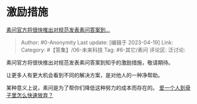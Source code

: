 # 激励措施
[素问官方将很快推出对规范发表素问答案到…](https://www.zhihu.com/pin/1631853438492532736)

> Author: #0-Anonymity
> Last update: [编辑于 2023-04-19]
> Link:
> Category: #【答集】/06-未来科技
> Tag: #6-其它/素问
> 评论区:
> 泛讨论:

素问官方将很快推出对规范发表素问答案到知乎的激励措施，敬请期待。

让更多人有更大机会看到不同的解决方案，是对他人的一种净帮助。

某种意义上说，素问是为了帮你们降低这种努力的成本而存在的。 [爱一个人到骨子里怎么快速放弃？](https://www.zhihu.com/question/594178449/answer/2990292478)
